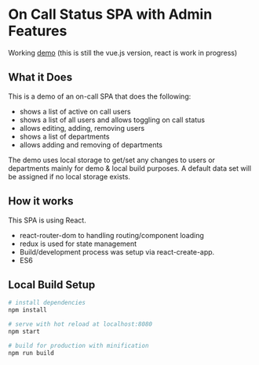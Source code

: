 # On Call Status SPA with Admin Features

Working [demo](https://dkrautkramer.github.io/on-call-status/) (this is still the vue.js version, react is work in progress)

## What it Does

This is a demo of an on-call SPA that does the following: 
- shows a list of active on call users
- shows a list of all users and allows toggling on call status
- allows editing, adding, removing users
- shows a list of departments
- allows adding and removing of departments

The demo uses local storage to get/set any changes to users or departments mainly for demo & local build purposes. 
A default data set will be assigned if no local storage exists.

## How it works

This SPA is using React.  
- react-router-dom to handling routing/component loading 
- redux is used for state management 
- Build/development process was setup via react-create-app.
- ES6

## Local Build Setup

``` bash
# install dependencies
npm install

# serve with hot reload at localhost:8080
npm start

# build for production with minification
npm run build
```
